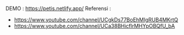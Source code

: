 DEMO : https://petis.netlify.app/
Referensi : 
- https://www.youtube.com/channel/UCgkDs77BoEhMIgRUB4MKrtQ
- https://www.youtube.com/channel/UCa38BHicflrMHYpOBQfU_bA
